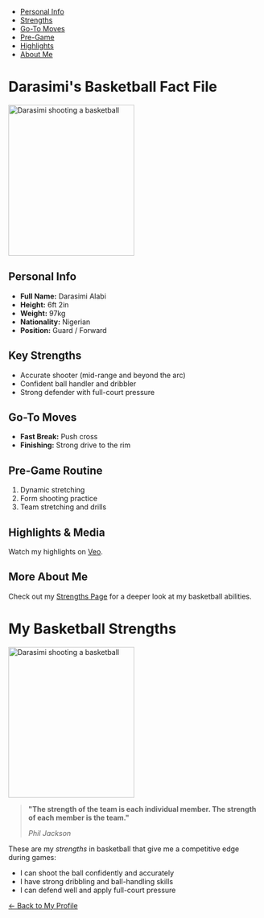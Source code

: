 <!DOCTYPE html>
<html lang="en">
<head>
  <meta charset="UTF-8" />
  <meta name="viewport" content="width=device-width, initial-scale=1.0" />
  <title>Darasimi's Basketball Fact File</title>
  <link rel="stylesheet" href="style.css" />
</head>
<body>
  <nav>
  <ul>
    <li><a href="#personal">Personal Info</a></li>
    <li><a href="#strengths">Strengths</a></li>
    <li><a href="#moves">Go-To Moves</a></li>
    <li><a href="#routine">Pre-Game</a></li>
    <li><a href="#media">Highlights</a></li>
    <li><a href="#about">About Me</a></li>
  </ul>
</nav>

  <div class="box1">
    <h1>Darasimi's Basketball Fact File</h1>
    <img src="https://i.postimg.cc/kDHN6tqJ/shooting.jpg" alt="Darasimi shooting a basketball" width="250" height="300" title="Darasimi in action" />
  </div>

  
  <div class="box2">
    <h2>Personal Info</h2>
   <ul>
      <li><strong>Full Name:</strong> Darasimi Alabi</li>
      <li><strong>Height:</strong> 6ft 2in</li>
      <li><strong>Weight:</strong> 97kg</li>
      <li><strong>Nationality:</strong> Nigerian</li>
      <li><strong>Position:</strong> Guard / Forward</li>
    </ul>
    
  </div>
  

  <div class="box2">
    <h2>Key Strengths</h2>
    <ul>
      <li>Accurate shooter (mid-range and beyond the arc)</li>
      <li>Confident ball handler and dribbler</li>
      <li>Strong defender with full-court pressure</li>
    </ul>
  </div>

  <div class="box2">
    <h2>Go-To Moves</h2>
    <ul>
      <li><strong>Fast Break:</strong> Push cross</li>
      <li><strong>Finishing:</strong> Strong drive to the rim</li>
    </ul>
  </div>

  <div class="box2">
    <h2>Pre-Game Routine</h2>
    <ol>
      <li>Dynamic stretching</li>
      <li>Form shooting practice</li>
      <li>Team stretching and drills</li>
    </ol>
  </div>

  <div class="box2">
    <h2>Highlights & Media</h2>
    <p>Watch my highlights on <a href="https://app.veo.co" target="_blank">Veo</a>.</p>
  </div>

  <div class="box2">
    <h2>More About Me</h2>
    <p>Check out my <a href="strengths.html">Strengths Page</a> for a deeper look at my basketball abilities.</p>
  </div>

</body>
</html>

<!DOCTYPE html>
<html lang="en">
<head>
  <meta charset="UTF-8" />
  <meta name="viewport" content="width=device-width, initial-scale=1.0" />
  <meta http-equiv="X-UA-Compatible" content="ie=edge" />
  <title>My Strengths</title>
  <link rel="stylesheet" href="style.css" />
</head>
<body>

  <h1>My Basketball Strengths</h1>

  <img src="c:\Users\Admin\Desktop\codng\images\shooting.jfif" width="250" height="300"
       alt="Darasimi shooting a basketball"
       title="In-game basketball shot" />

  <blockquote>
    <p><strong>"The strength of the team is each individual member. The strength of each member is the team."</strong></p>
    <cite>Phil Jackson</cite>
  </blockquote>

  <p>These are my <em>strengths</em> in basketball that give me a competitive edge during games:</p>

  <ul>
    <li>I can shoot the ball confidently and accurately</li>
    <li>I have strong dribbling and ball-handling skills</li>
    <li>I can defend well and apply full-court pressure</li>
  </ul>

  <p><a href="learning CSS.html">← Back to My Profile</a></p>

</body>
</html>
